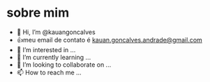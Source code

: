 # sobre mim

- 👋 Hi, I’m @kauangoncalves
- :+1:meu email de contato é kauan.goncalves.andrade@gmail.com
- 👀 I’m interested in ...
- 🌱 I’m currently learning ...
- 💞️ I’m looking to collaborate on ...
- 📫 How to reach me ...

<!---

--->
